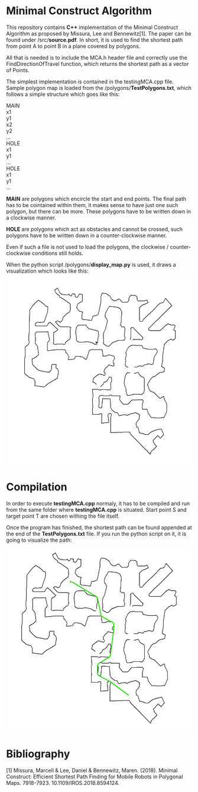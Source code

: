 # Minimal Construct Algorithm
This repository contains **C++** implementation of the Minimal Construct Algorithm as proposed by Missura, Lee and Bennewitz[1]. The paper can be found under /src/**source.pdf**. In short, it is used to find the shortest path from point A to point B in a plane covered by polygons.

All that is needed is to include the MCA.h header file and correctly use the FindDirectionOfTravel function, which returns the shortest path as a vector of Points.

The simplest implementation is contained in the testingMCA.cpp file. Sample polygon map is loaded from the /polygons/**TestPolygons.txt**, which follows a simple structure which goes like this:

MAIN<br />
x1<br />
y1<br />
x2<br />
y2<br />
...<br />
HOLE<br />
x1<br />
y1<br />
...<br />
HOLE<br />
x1<br />
y1<br />
...<br />

**MAIN** are polygons which encircle the start and end points. The final path has to be cointained within them, it makes sense to have just one such polygon, but there can be more. These polygons have to be written down in a clockwise manner.

**HOLE** are polygons which act as obstacles and cannot be crossed, such polygons have to be written down in a counter-clockwise manner.

Even if such a file is not used to load the polygons, the clockwise / counter-clockwise conditions still holds.

When the python script /polygons/**display_map.py** is used, it draws a visualization which looks like this:

![text](https://github.com/MachTe/Minimal_Construct_Algorithm/blob/main/TestMapEmpty.PNG?raw=true)

# Compilation
In order to execute **testingMCA.cpp** normaly, it has to be compiled and run from the same folder where **testingMCA.cpp** is situated. Start point S and target point T are chosen withing the file itself.

Once the program has finished, the shortest path can be found appended at the end of the **TestPolygons.txt** file. If you run the python script on it, it is going to visualize the path:

![text](https://github.com/MachTe/Minimal_Construct_Algorithm/blob/main/TestMapPtah.PNG?raw=true)


# Bibliography
[1] Missura, Marcell & Lee, Daniel & Bennewitz, Maren. (2018). Minimal Construct: Efficient Shortest Path Finding for Mobile Robots in Polygonal Maps. 7918-7923. 10.1109/IROS.2018.8594124. 
